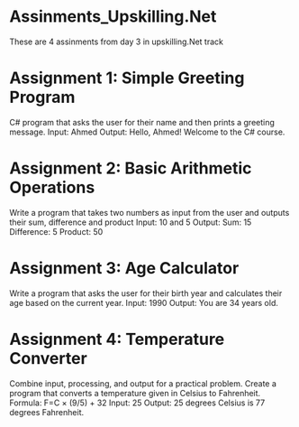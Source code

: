 # Assinments_Upskilling.Net
These are 4 assinments from day 3 in upskilling.Net track 
# Assignment 1: Simple Greeting Program
 C# program that asks the user for their name and then prints a greeting message.
Input: Ahmed
Output: Hello, Ahmed! Welcome to the C# course.
#  Assignment 2: Basic Arithmetic Operations
 Write a program that takes two numbers as input from the user and outputs their sum, difference and product
Input: 10 and 5
Output:
Sum: 15
Difference: 5
Product: 50
# Assignment 3: Age Calculator
 Write a program that asks the user for their birth year and calculates their age based on the current year.
Input: 1990
Output: You are 34 years old.

# Assignment 4: Temperature Converter
 Combine input, processing, and output for a practical problem.
Create a program that converts a temperature given in Celsius to Fahrenheit.
Formula: F=C × (9/5) + 32 
Input: 25
Output: 25 degrees Celsius is 77 degrees Fahrenheit.
